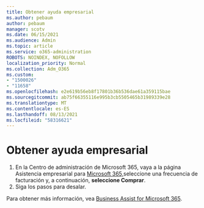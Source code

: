 ```yaml
---
title: Obtener ayuda empresarial
ms.author: pebaum
author: pebaum
manager: scotv
ms.date: 06/15/2021
ms.audience: Admin
ms.topic: article
ms.service: o365-administration
ROBOTS: NOINDEX, NOFOLLOW
localization_priority: Normal
ms.collection: Adm_O365
ms.custom:
- "1500026"
- "11658"
ms.openlocfilehash: e2e619b56eb8f17801b36b536dae61a359115bae
ms.sourcegitcommit: ab75f66355116e995b3cb5505465b31989339e28
ms.translationtype: MT
ms.contentlocale: es-ES
ms.lasthandoff: 08/13/2021
ms.locfileid: "58316621"
---
```

# <a name="get-business-assist"></a>Obtener ayuda empresarial

1. En la Centro de administración de Microsoft 365, vaya a la página Asistencia empresarial para [Microsoft 365,](https://go.microsoft.com/fwlink/p/?linkid=2158423)seleccione una frecuencia de facturación y, a continuación, **seleccione Comprar**.
2. Siga los pasos para desalar.

Para obtener más información, vea [Business Assist for Microsoft 365](https://docs.microsoft.com/microsoft-365/admin/misc/business-assist).